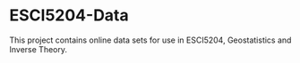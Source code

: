# ESCI5204-Data

This project contains online data sets for use in ESCI5204, Geostatistics and Inverse Theory.
